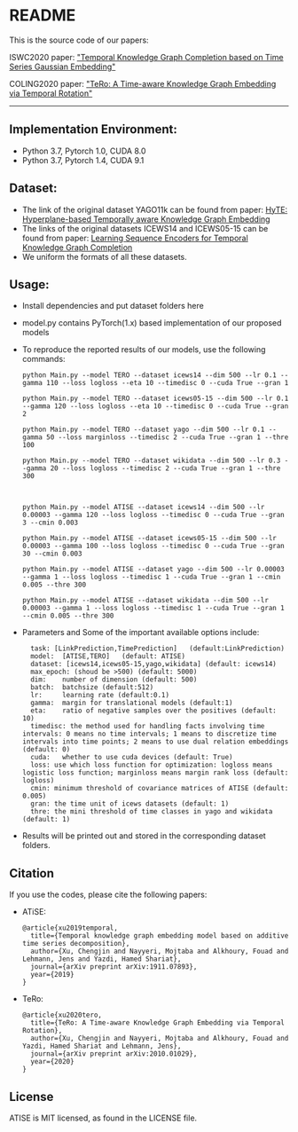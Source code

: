 README
===========================
This is the source code of our papers: 

ISWC2020 paper: ["Temporal Knowledge Graph Completion based on Time Series Gaussian Embedding"](https://arxiv.org/pdf/1911.07893.pdf)

COLING2020 paper: ["TeRo: A Time-aware Knowledge Graph Embedding via Temporal Rotation"](https://arxiv.org/pdf/2010.01029.pdf)
****
## Implementation Environment:
* Python 3.7, Pytorch 1.0, CUDA 8.0
* Python 3.7, Pytorch 1.4, CUDA 9.1


## Dataset:
* The link of the original dataset YAGO11k can be found from paper: [HyTE: Hyperplane-based Temporally aware Knowledge Graph Embedding](https://github.com/malllabiisc/HyTE)
* The links of the original datasets ICEWS14 and ICEWS05-15 can be found from paper: [Learning Sequence Encoders for Temporal Knowledge Graph Completion](https://github.com/nle-ml/mmkb)
* We uniform the formats of all these datasets.

## Usage:
* Install dependencies and put dataset folders here  
* model.py contains PyTorch(1.x) based implementation of our proposed models
* To reproduce the reported results of our models, use the following commands:

      python Main.py --model TERO --dataset icews14 --dim 500 --lr 0.1 --gamma 110 --loss logloss --eta 10 --timedisc 0 --cuda True --gran 1

      python Main.py --model TERO --dataset icews05-15 --dim 500 --lr 0.1 --gamma 120 --loss logloss --eta 10 --timedisc 0 --cuda True --gran 2

      python Main.py --model TERO --dataset yago --dim 500 --lr 0.1 --gamma 50 --loss marginloss --timedisc 2 --cuda True --gran 1 --thre 100

      python Main.py --model TERO --dataset wikidata --dim 500 --lr 0.3 --gamma 20 --loss logloss --timedisc 2 --cuda True --gran 1 --thre 300



      python Main.py --model ATISE --dataset icews14 --dim 500 --lr 0.00003 --gamma 120 --loss logloss --timedisc 0 --cuda True --gran 3 --cmin 0.003

      python Main.py --model ATISE --dataset icews05-15 --dim 500 --lr 0.00003 --gamma 100 --loss logloss --timedisc 0 --cuda True --gran 30 --cmin 0.003

      python Main.py --model ATISE --dataset yago --dim 500 --lr 0.00003 --gamma 1 --loss logloss --timedisc 1 --cuda True --gran 1 --cmin 0.005 --thre 300

      python Main.py --model ATISE --dataset wikidata --dim 500 --lr 0.00003 --gamma 1 --loss logloss --timedisc 1 --cuda True --gran 1 --cmin 0.005 --thre 300

* Parameters and Some of the important available options include:  

	    task: [LinkPrediction,TimePrediction]	(default:LinkPrediction)	
	    model:  [ATISE,TERO]   (default: ATISE)
	    dataset: [icews14,icews05-15,yago,wikidata] (default: icews14)
	    max_epoch: (shoud be >500) (default: 5000)
	    dim: 	number of dimension (default: 500)
	    batch: 	batchsize (default:512)
	    lr: 	learning rate (default:0.1)
	    gamma: 	margin for translational models (default:1)
	    eta:	ratio of negative samples over the positives (default: 10)
	    timedisc: the method used for handling facts involving time intervals: 0 means no time intervals; 1 means to discretize time intervals into time points; 2 means to use dual relation embeddings (default: 0)
	    cuda:   whether to use cuda devices (default: True)
	    loss: use which loss function for optimization: logloss means logistic loss function; marginloss means margin rank loss (default: logloss)
	    cmin: minimum threshold of covariance matrices of ATISE (default: 0.005)
	    gran: the time unit of icews datasets (default: 1)
	    thre: the mini threshold of time classes in yago and wikidata (default: 1)

* Results will be printed out and stored in the corresponding dataset folders.

## Citation
If you use the codes, please cite the following papers:
* ATiSE:

      @article{xu2019temporal,
        title={Temporal knowledge graph embedding model based on additive time series decomposition},
        author={Xu, Chengjin and Nayyeri, Mojtaba and Alkhoury, Fouad and Lehmann, Jens and Yazdi, Hamed Shariat},
        journal={arXiv preprint arXiv:1911.07893},
        year={2019}
      }
      
* TeRo:

      @article{xu2020tero,
        title={TeRo: A Time-aware Knowledge Graph Embedding via Temporal Rotation},
        author={Xu, Chengjin and Nayyeri, Mojtaba and Alkhoury, Fouad and Yazdi, Hamed Shariat and Lehmann, Jens},
        journal={arXiv preprint arXiv:2010.01029},
        year={2020}
      }

## License
ATISE is MIT licensed, as found in the LICENSE file.
